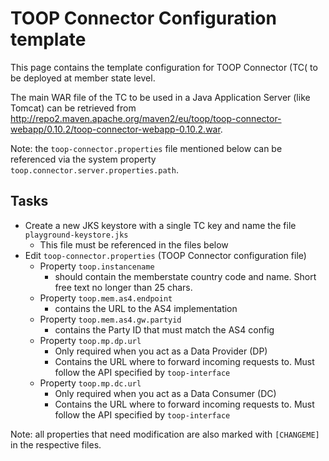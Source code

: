 # TOOP Connector Configuration template

This page contains the template configuration for TOOP Connector (TC( to be deployed at member state level.

The main WAR file of the TC to be used in a Java Application Server (like Tomcat) can be retrieved from http://repo2.maven.apache.org/maven2/eu/toop/toop-connector-webapp/0.10.2/toop-connector-webapp-0.10.2.war. 

Note: the `toop-connector.properties` file mentioned below can be referenced via the system property `toop.connector.server.properties.path`.

## Tasks

* Create a new JKS keystore with a single TC key and name the file `playground-keystore.jks`
    * This file must be referenced in the files below
* Edit `toop-connector.properties` (TOOP Connector configuration file)
    * Property `toop.instancename`
        * should contain the memberstate country code and name. Short free text no longer than 25 chars.
    * Property `toop.mem.as4.endpoint`
        * contains the URL to the AS4 implementation
    * Property `toop.mem.as4.gw.partyid`
        * contains the Party ID that must match the AS4 config
    * Property `toop.mp.dp.url`
        * Only required when you act as a Data Provider (DP)
        * Contains the URL where to forward incoming requests to. Must follow the API specified by `toop-interface`
    * Property `toop.mp.dc.url`
        * Only required when you act as a Data Consumer (DC)
        * Contains the URL where to forward incoming requests to. Must follow the API specified by `toop-interface`

Note: all properties that need modification are also marked with `[CHANGEME]` in the respective files.
